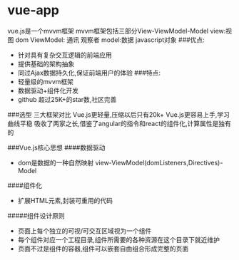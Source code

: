 # vue-app
vue.js是一个mvvm框架
mvvm框架包括三部分View-ViewModel-Model
view:视图 dom
ViewModel: 通讯 观察者
model:数据 javascript对象
###优点:
+ 针对具有复杂交互逻辑的前端应用
+ 提供基础的架构抽象
+ 同过Ajax数据持久化,保证前端用户的体验
###特点:
+ 轻量级的mvvm框架
+ 数据驱动+组件化开发
+ github 超过25K+的star数,社区完善

###选型 三大框架对比
Vue.js更轻量,压缩以后只有20k+
Vue.js更容易上手,学习曲线平稳
吸收了两家之长,借鉴了angular的指令和react的组件化,计算属性是独有的

###Vue.js核心思想
####数据驱动
+ dom是数据的一种自然映射  view-ViewModel(domListeners,Directives)-Model

####组件化
+ 扩展HTML元素,封装可重用的代码  

#####组件设计原则
+ 页面上每个独立的可视/可交互区域视为一个组件
+ 每个组件对应一个工程目录,组件所需要的各种资源在这个目录下就近维护
+ 页面不过是组件的容器,组件可以嵌套自由组合形成完整的页面